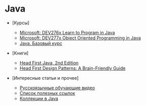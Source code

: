 # Java

* [Курсы]
	* [Microsoft: DEV276x Learn to Program in Java](https://www.edx.org/course/learn-program-java-microsoft-dev276x-0)
	* [Microsoft: DEV277x Object Oriented Programming in Java](https://www.edx.org/course/object-oriented-programming-java-microsoft-dev277x-0)
	* [Java. Базовый курс](https://stepik.org/course/187/syllabus)

* [Книги]
	* [Head First Java, 2nd Edition](http://a.co/gVsZXhX)
	* [Head First Design Patterns: A Brain-Friendly Guide](http://a.co/5nyCxRI)
	
* [Интересные статьи и прочее]
	* [Русскоязычные обучающие видео](https://habrahabr.ru/company/luxoft/blog/272025/)
	* [Список полезных ссылок](https://habrahabr.ru/company/luxoft/blog/280784/)
	* [Коллекции в Java](https://habrahabr.ru/company/luxoft/blog/256877/)

